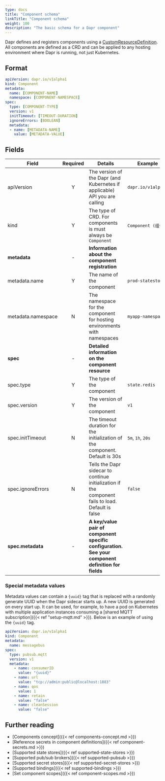 ```yaml
---
type: docs
title: "Component schema"
linkTitle: "Component schema"
weight: 100
description: "The basic schema for a Dapr component"
---
```


Dapr defines and registers components using a [CustomResourceDefinition](https://kubernetes.io/docs/tasks/extend-kubernetes/custom-resources/custom-resource-definitions/). All components are defined as a CRD and can be applied to any hosting environment where Dapr is running, not just Kubernetes.

## Format

```yaml
apiVersion: dapr.io/v1alpha1
kind: Component
metadata:
  name: [COMPONENT-NAME]
  namespace: [COMPONENT-NAMESPACE]
spec:
  type: [COMPONENT-TYPE]
  version: v1
  initTimeout: [TIMEOUT-DURATION]
  ignoreErrors: [BOOLEAN]
  metadata:
  - name: [METADATA-NAME]
    value: [METADATA-VALUE]
```

## Fields

| Field              | Required | Details                                                                                            | Example            |
| ------------------ |:--------:| -------------------------------------------------------------------------------------------------- | ------------------ |
| apiVersion         |    Y     | The version of the Dapr (and Kubernetes if applicable) API you are calling                         | `dapr.io/v1alpha1` |
| kind               |    Y     | The type of CRD. For components is must always be `Component`                                      | `Component (组件)`   |
| **metadata**       |    -     | **Information about the component registration**                                                   |                    |
| metadata.name      |    Y     | The name of the component                                                                          | `prod-statestore`  |
| metadata.namespace |    N     | The namespace for the component for hosting environments with namespaces                           | `myapp-namespace`  |
| **spec**           |    -     | **Detailed information on the component resource**                                                 |                    |
| spec.type          |    Y     | The type of the component                                                                          | `state.redis`      |
| spec.version       |    Y     | The version of the component                                                                       | `v1`               |
| spec.initTimeout   |    N     | The timeout duration for the initialization of the component. Default is 30s                       | `5m`, `1h`, `20s`  |
| spec.ignoreErrors  |    N     | Tells the Dapr sidecar to continue initialization if the component fails to load. Default is false | `false`            |
| **spec.metadata**  |    -     | **A key/value pair of component specific configuration. See your component definition for fields** |                    |

### Special metadata values

Metadata values can contain a `{uuid}` tag that is replaced with a randomly generate UUID when the Dapr sidecar starts up. A new UUID is generated on every start up. It can be used, for example, to have a pod on Kubernetes with multiple application instances consuming a [shared MQTT subscription]({{< ref "setup-mqtt.md" >}}). Below is an example of using the `{uuid}` tag.

```yaml
apiVersion: dapr.io/v1alpha1
kind: Component
metadata:
  name: messagebus
spec:
  type: pubsub.mqtt
  version: v1
  metadata:
    - name: consumerID
      value: "{uuid}"
    - name: url
      value: "tcp://admin:public@localhost:1883"
    - name: qos
      value: 1
    - name: retain
      value: "false"
    - name: cleanSession
      value: "false"
```

## Further reading
- [Components concept]({{< ref components-concept.md >}})
- [Reference secrets in component definitions]({{< ref component-secrets.md >}})
- [Supported state stores]({{< ref supported-state-stores >}})
- [Supported pub/sub brokers]({{< ref supported-pubsub >}})
- [Supported secret stores]({{< ref supported-secret-stores >}})
- [Supported bindings]({{< ref supported-bindings >}})
- [Set component scopes]({{< ref component-scopes.md >}})
